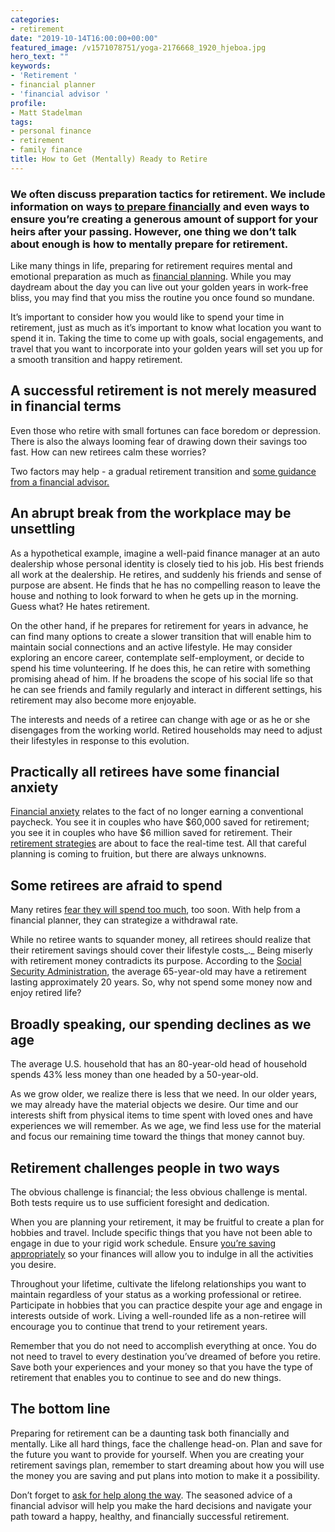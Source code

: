 ```yaml
---
categories:
- retirement
date: "2019-10-14T16:00:00+00:00"
featured_image: /v1571078751/yoga-2176668_1920_hjeboa.jpg
hero_text: ""
keywords:
- 'Retirement '
- financial planner
- 'financial advisor '
profile:
- Matt Stadelman
tags:
- personal finance
- retirement
- family finance
title: How to Get (Mentally) Ready to Retire
---
```

### We often discuss preparation tactics for retirement. We include information on ways [to prepare financially](https://navalign.com/updates/401k-the-retirement-marathon/) and even ways to ensure you’re creating a generous amount of support for your heirs after your passing. However, one thing we don’t talk about enough is how to mentally prepare for retirement.

Like many things in life, preparing for retirement requires mental and emotional preparation as much as [financial planning](https://navalign.com/what-we-do/fiduciary-financial-planning/). While you may daydream about the day you can live out your golden years in work-free bliss, you may find that you miss the routine you once found so mundane.

It’s important to consider how you would like to spend your time in retirement, just as much as it’s important to know what location you want to spend it in. Taking the time to come up with goals, social engagements, and travel that you want to incorporate into your golden years will set you up for a smooth transition and happy retirement.

## A successful retirement is not merely measured in financial terms

Even those who retire with small fortunes can face boredom or depression. There is also the always looming fear of drawing down their savings too fast. How can new retirees calm these worries?

Two factors may help - a gradual retirement transition and [some guidance from a financial advisor.](https://navalign.com/what-we-do/retirement-planning-strategies/)

## An abrupt break from the workplace may be unsettling

As a hypothetical example, imagine a well-paid finance manager at an auto dealership whose personal identity is closely tied to his job. His best friends all work at the dealership. He retires, and suddenly his friends and sense of purpose are absent. He finds that he has no compelling reason to leave the house and nothing to look forward to when he gets up in the morning. Guess what? He hates retirement.

On the other hand, if he prepares for retirement for years in advance, he can find many options to create a slower transition that will enable him to maintain social connections and an active lifestyle. He may consider exploring an encore career, contemplate self-employment, or decide to spend his time volunteering. If he does this, he can retire with something promising ahead of him. If he broadens the scope of his social life so that he can see friends and family regularly and interact in different settings, his retirement may also become more enjoyable.

The interests and needs of a retiree can change with age or as he or she disengages from the working world. Retired households may need to adjust their lifestyles in response to this evolution.

## Practically all retirees have some financial anxiety

[Financial anxiety](https://navalign.com/updates/the-4-biggest-money-mistakes-to-avoid/) relates to the fact of no longer earning a conventional paycheck. You see it in couples who have $60,000 saved for retirement; you see it in couples who have $6 million saved for retirement. Their [retirement strategies](https://navalign.com/what-we-do/401k-and-pension-plan-fiduciary/) are about to face the real-time test. All that careful planning is coming to fruition, but there are always unknowns.

## Some retirees are afraid to spend

Many retires [fear they will spend too much](https://navalign.com/updates/what-s-your-money-personality/), too soon. With help from a financial planner, they can strategize a withdrawal rate.

While no retiree wants to squander money, all retirees should realize that their retirement savings should cover their lifestyle costs_._ Being miserly with retirement money contradicts its purpose. According to the [Social Security Administration](https://www.ssa.gov/planners/lifeexpectancy.html), the average 65-year-old may have a retirement lasting approximately 20 years. So, why not spend some money now and enjoy retired life?

## Broadly speaking, our spending declines as we age

The average U.S. household that has an 80-year-old head of household spends 43% less money than one headed by a 50-year-old.

As we grow older, we realize there is less that we need. In our older years, we may already have the material objects we desire. Our time and our interests shift from physical items to time spent with loved ones and have experiences we will remember. As we age, we find less use for the material and focus our remaining time toward the things that money cannot buy.

## Retirement challenges people in two ways

The obvious challenge is financial; the less obvious challenge is mental. Both tests require us to use sufficient foresight and dedication.

When you are planning your retirement, it may be fruitful to create a plan for hobbies and travel. Include specific things that you have not been able to engage in due to your rigid work schedule. Ensure [you’re saving appropriately](https://navalign.com/what-we-do/fiduciary-financial-planning/) so your finances will allow you to indulge in all the activities you desire.

Throughout your lifetime, cultivate the lifelong relationships you want to maintain regardless of your status as a working professional or retiree. Participate in hobbies that you can practice despite your age and engage in interests outside of work. Living a well-rounded life as a non-retiree will encourage you to continue that trend to your retirement years.

Remember that you do not need to accomplish everything at once. You do not need to travel to every destination you’ve dreamed of before you retire. Save both your experiences and your money so that you have the type of retirement that enables you to continue to see and do new things.

## The bottom line

Preparing for retirement can be a daunting task both financially and mentally. Like all hard things, face the challenge head-on. Plan and save for the future you want to provide for yourself. When you are creating your retirement savings plan, remember to start dreaming about how you will use the money you are saving and put plans into motion to make it a possibility.

Don’t forget to [ask for help along the way](https://navalign.com/what-we-do/retirement-planning-strategies/). The seasoned advice of a financial advisor will help you make the hard decisions and navigate your path toward a happy, healthy, and financially successful retirement.